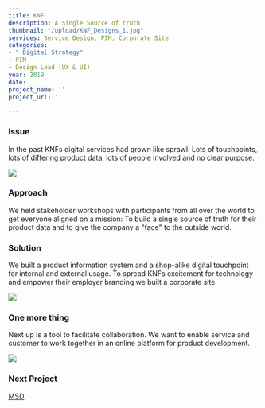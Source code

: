 ```yaml
---
title: KNF
description: A Single Source of truth
thumbnail: "/upload/KNF_Designs_1.jpg"
services: Service Design, PIM, Corporate Site
categories:
- " Digital Strategy"
- PIM
- Design Lead (UX & UI)
year: 2019
date: 
project_name: ''
project_url: ''

---
```

### Issue

In the past KNFs digital services had grown like sprawl: Lots of touchpoints, lots of differing product data, lots of people involved and no clear purpose. 

![](/upload/KNF_Designs_2.jpg)

### Approach

<p class="einleser">We held stakeholder workshops with participants from all over the world to get everyone aligned on a mission: To build a single source of truth for their product data and to give the company a "face" to the outside world.</p>

### Solution

We built a product information system and a shop-alike digital touchpoint for internal and external usage. To spread KNFs excitement for technology and empower their employer branding we built a corporate site.

![](/upload/KNF_Designs_3.jpg)

### One more thing

Next up is a tool to facilitate collaboration. We want to enable service and customer to work together in an online platform for product development.

![](/upload/KNF_Designs_4.jpg)

### **Next Project**

[MSD](/works/msd.html)